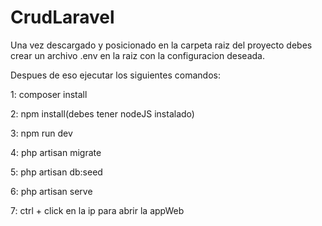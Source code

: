 # CrudLaravel

Una vez descargado y posicionado en la carpeta raiz del proyecto debes crear un archivo .env en la raiz con la configuracion deseada. 

Despues de eso ejecutar los siguientes comandos:

1: composer install

2: npm install(debes tener nodeJS instalado)

3: npm run dev

4: php artisan migrate

5: php artisan db:seed

6: php artisan serve

7: ctrl + click en la ip para abrir la appWeb
